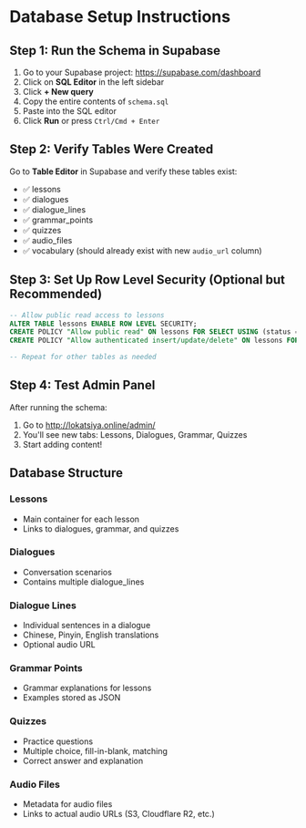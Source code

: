# Database Setup Instructions

## Step 1: Run the Schema in Supabase

1. Go to your Supabase project: https://supabase.com/dashboard
2. Click on **SQL Editor** in the left sidebar
3. Click **+ New query**
4. Copy the entire contents of `schema.sql`
5. Paste into the SQL editor
6. Click **Run** or press `Ctrl/Cmd + Enter`

## Step 2: Verify Tables Were Created

Go to **Table Editor** in Supabase and verify these tables exist:
- ✅ lessons
- ✅ dialogues
- ✅ dialogue_lines
- ✅ grammar_points
- ✅ quizzes
- ✅ audio_files
- ✅ vocabulary (should already exist with new `audio_url` column)

## Step 3: Set Up Row Level Security (Optional but Recommended)

```sql
-- Allow public read access to lessons
ALTER TABLE lessons ENABLE ROW LEVEL SECURITY;
CREATE POLICY "Allow public read" ON lessons FOR SELECT USING (status = 'published');
CREATE POLICY "Allow authenticated insert/update/delete" ON lessons FOR ALL USING (auth.role() = 'authenticated');

-- Repeat for other tables as needed
```

## Step 4: Test Admin Panel

After running the schema:
1. Go to http://lokatsiya.online/admin/
2. You'll see new tabs: Lessons, Dialogues, Grammar, Quizzes
3. Start adding content!

## Database Structure

### Lessons
- Main container for each lesson
- Links to dialogues, grammar, and quizzes

### Dialogues
- Conversation scenarios
- Contains multiple dialogue_lines

### Dialogue Lines
- Individual sentences in a dialogue
- Chinese, Pinyin, English translations
- Optional audio URL

### Grammar Points
- Grammar explanations for lessons
- Examples stored as JSON

### Quizzes
- Practice questions
- Multiple choice, fill-in-blank, matching
- Correct answer and explanation

### Audio Files
- Metadata for audio files
- Links to actual audio URLs (S3, Cloudflare R2, etc.)
